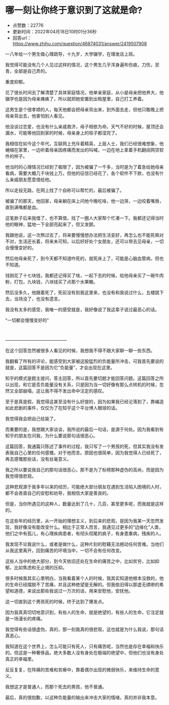 # 哪一刻让你终于意识到了这就是命?
- 点赞数：22776
- 更新时间：2022年04月18日10时01分36秒
- 回答url：https://www.zhihu.com/question/46874031/answer/2419507908
<body>
 <p data-pid="1MqM5kZ6">一八年给一个男生做心理疏导，十九岁，大学辍学，在理发店上班。</p>
 <p data-pid="GDuyGLgh">我觉得可能没有几个人见过这样的情况，这个男生几乎浑身遍布伤痕，刀伤，淤青，全部是自己弄的。</p>
 <p data-pid="Cp_uYhec">重度抑郁。</p>
 <p data-pid="p2QGDUgm">花了很长时间去了解清楚了具体家庭情况，他单亲家庭，从小是母亲把他养大，他辍学也是因为母亲瘫痪了，所以就把她安置到出租屋里，自己打工养着。</p>
 <p data-pid="7VUiETIh">这男生是个很孝顺的人，每天他都会把母亲背出来，到外面去走，但他只敢晚上把母亲背出去，他害怕别人看见。</p>
 <p data-pid="ZSc4LHVl">他没谈过恋爱，也没有什么亲戚救济，母子相依为命。天气不好的时候，屋顶还会漏水，可能等他回到家的时候，母亲身上的毯子都湿完了。</p>
 <p data-pid="QaKaCAdK">我相信在如今这个年代，互联网上充斥着精英，上层人士，我们已经很难想象，他蜷缩在家里，一边听着母亲因疼痛而发出的叫喊，一边在地上拿着手机翻阅网贷软件的样子。</p>
 <p data-pid="Uufzlf1S">他当时的心理情况已经到了极限了，因为被骗了一千多，当时是为了着急给她母亲看病，需要大概几千块钱上万。但他的征信已经花了，各个软件不下款，也没有什么亲戚朋友愿意借给他。</p>
 <p data-pid="XJ7zmOs7">所以走投无路，在网上找了个自称可以帮忙的，最后被骗了。</p>
 <p data-pid="F7VNmfF9">被骗了的那天，他回家，母亲躺在床上问他今晚吃啥，他一边哭，一边咬着嘴唇，直到满嘴都是血。</p>
 <p data-pid="o0nDXG3A">这笔款子后来我借了，也不算借，找了一圈人大家帮个忙凑一下。我都还记得当时他的眼神，猛地一下全部亮起来了，但又发颤。</p>
 <p data-pid="U8BV1JaR">我跟他说，这一次熬过去了，将来要慢慢想办法把生活变好，再怎么也不能死嘛对不对，生活还长着，将来未可知，以后好好处个女朋友，还可以带去见母亲，一切会慢慢变好的。</p>
 <p data-pid="aCP2Td5S">然后他母亲死了，到今天都不知道咋死的，就死床上了，可能是心脑血管病，但也不知道。</p>
 <p data-pid="Fnp8sNtQ">钱刚花了十七块钱，我都还记得买了啥，一起下去的时候，给他母亲买了一碗牛肉粉，打包，九块钱，八块钱买了点那个水果糖。</p>
 <p data-pid="KGHxe97b">然后没多久，他跟着死了，死前没有到我这里来，也没有和我说过什么，五楼跳下去，当场没了，也没有遗言。</p>
 <p data-pid="o_10gBhc">我没有太多的感受，我唯一的感受就是，我好像说了我这辈子说过最恶心的话。</p>
 <p data-pid="DQXEw_o3">“一切都会慢慢变好的”</p>
 <p class="ztext-empty-paragraph"><br></p>
 <p data-pid="9XoGFyhY">——————————————</p>
 <p data-pid="ECJdES64">在这个回答忽然被很多人看见的时候，我想我不得不跟大家聊一聊一些东西。</p>
 <p data-pid="IAQ7VUoE">我翻看了所有的评论，能感受到大家被这股猛烈的负能量所冲击，可我首先要说的就是，这篇回答不是因为它“负能量”，才会出现在这里。</p>
 <p data-pid="kzJpgGJV">知乎的模式是题主提问，答主回答，所以首先要切题才能回答问题。这篇回答之所以出现，和它是否负能量没有关系，只是因为当一切好像有那么点转机的时候，忽然又全部崩塌，这让我不得不发出命中注定的感叹。</p>
 <p data-pid="XriZT1h6">至于是真是假，我觉得这甚至没有什么好提的，因为如果我已经沦落到了，靠编造如此悲剧的事件，仅仅为了在知乎这个平台博人眼球的话。</p>
 <p data-pid="3GhZV5Bm">我觉得我会把自己给毙了。</p>
 <p data-pid="yvn55cmR">而重要的是，我想跟大家谈谈，我所说的最后一句话，是源于何处。因为我看到有知乎的朋友在问我，为什么要说那句话很恶心。</p>
 <p data-pid="LJ2TVRSR">这篇回答，我通篇只陈述了事件的过程，我只写了一个男孩的死，但其实我没有发表我自己心里的任何感慨，对于他而言。原因也很简单，因为我觉得人已经死了，再去感慨那些话，没有丝毫意义。</p>
 <p data-pid="8uvJafK-">我之所以要说我自己的那句话很恶心，那不是为了标榜那种虚伪的高尚，而是因为我觉得很悲观。</p>
 <p data-pid="Fbq1rY4j">这种悲观源于我多年以来的经历，可能绝大部分朋友在遇到生活陷入困境的人时，都不会吝啬自己的安慰和劝导，我相信大家是善良的。</p>
 <p data-pid="5S4Z4FYb">但是，当你所遇见的这种人，数量达到了几十，几百，甚至更多呢，而我就是这样的。</p>
 <p data-pid="E0o3G3AH">在这些年的经历里，从一开始的理想主义，到后来的悲观，是因为我某一天忽然发现，我好像没有能改变什么。相比于正常人而言，我遇见过更多的“边缘化”人类，他们之中有孤儿，有心理疾病患者，有彻头彻尾的疯子，有身患重病，残疾的人。</p>
 <p data-pid="99E7v02R">我发现不论我说什么，或者是做什么，这种片刻的慰藉无法撼动任何苦难。当他们从我这里离开，回到痛苦的环境当中，一切不会有任何改变。</p>
 <p data-pid="VYfXW_9N">这些人当中的绝大部分，到今天依旧还处在生命的痛苦之中，比如贫穷，比如抑郁，比如焦虑和无止境的压抑。</p>
 <p data-pid="Jj7Yafzh">很多时候我其实心里明白，当我看着某个人的时候，我其实知道他根本没救的，他的生命已经摆脱不了苦痛，并且这种绝望是无解的。但我依旧得以那虚无缥缈的希望和道德，来说出那些我说过一万次的话，用来安慰他，安抚他。</p>
 <p data-pid="UQPBsYsj">这一切直到这个男孩死的时候，终于达到了爆发点。</p>
 <p data-pid="vZbhEouu">因为我真真切切地意识到，有些人的生命，就是绝望的，有些人的生命，它注定就是一场漫长的疼痛。</p>
 <p data-pid="oVynz3zH">我觉得有些话很虚伪，真的，那一刻我真的很悲观，这也就是为什么我说，那句话真恶心。</p>
 <p data-pid="_ujBeXYR">我知道在这个世界上，怎么可能只有死人，只有痛苦呢，当然也是存在幸福和快乐的。但这是一种奢侈品，绝大多数人没有身处在极端的绝望中，但他们也没有身处真正的幸福里。</p>
 <p data-pid="GpURv3xc">反反复复，在阵痛的苦难和贫瘠中，靠着偶尔出现的微弱快乐，来维持生命的意义。</p>
 <p data-pid="8o0t32Qk">我想这才是普通人，而那个死去的男孩，他不普通。</p>
 <p data-pid="ID6RGcSf">最后，真的很抱歉，以这种负能量的输出来冲击大家的情绪，真的并非我本意。</p>
</body>